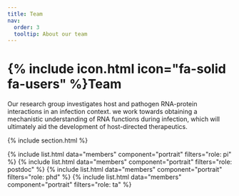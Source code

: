 ```yaml
---
title: Team
nav:
  order: 3
  tooltip: About our team
---
```


# {% include icon.html icon="fa-solid fa-users" %}Team

Our research group investigates host and pathogen RNA-protein interactions in an infection context. we work towards obtaining a mechanistic understanding of RNA functions during infection, which will ultimately aid the development of host-directed therapeutics.

{% include section.html %}

{% include list.html data="members" component="portrait" filters="role: pi" %}
{% include list.html data="members" component="portrait" filters="role: postdoc" %}
{% include list.html data="members" component="portrait" filters="role: phd" %}
{% include list.html data="members" component="portrait" filters="role: ta" %}
<!-- {% include list.html data="members" component="portrait" filters="role: ^(?!pi$)" %} -->


